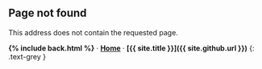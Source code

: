 <style> #_article { margin:20vh auto;max-width:400px } </style>

## Page not found

This address does not contain the requested page.

<b>{% include back.html %}</b> &middot;
**[Home](/)** &middot;
**[{{ site.title }}]({{ site.github.url }})**
{: .text-grey }
